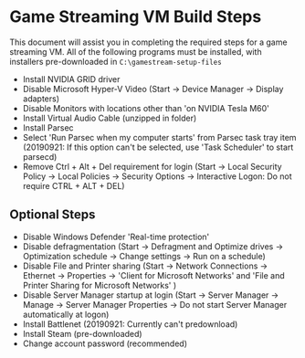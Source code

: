 # Game Streaming VM Build Steps

This document will assist you in completing the required steps for a game streaming VM.
All of the following programs must be installed, with installers pre-downloaded in `C:\gamestream-setup-files`

- Install NVIDIA GRID driver
- Disable Microsoft Hyper-V Video (Start -> Device Manager -> Display adapters)
- Disable Monitors with locations other than 'on NVIDIA Tesla M60'
- Install Virtual Audio Cable (unzipped in folder)
- Install Parsec
- Select 'Run Parsec when my computer starts' from Parsec task tray item (20190921: If this option can't be selected, use 'Task Scheduler' to start parsecd)
- Remove Ctrl + Alt + Del requirement for login (Start -> Local Security Policy -> Local Policies -> Security Options -> Interactive Logon: Do not require CTRL + ALT + DEL)

## Optional Steps

- Disable Windows Defender 'Real-time protection'
- Disable defragmentation (Start -> Defragment and Optimize drives -> Optimization schedule -> Change settings -> Run on a schedule)
- Disable File and Printer sharing (Start -> Network Connections -> Ethernet -> Properties -> 'Client for Microsoft Networks' and 'File and Printer Sharing for Microsoft Networks' )
- Disable Server Manager startup at login (Start -> Server Manager -> Manage -> Server Manager Properties -> Do not start Server Manager automatically at logon)
- Install Battlenet (20190921: Currently can't predownload)
- Install Steam (pre-downloaded)
- Change account password (recommended)
